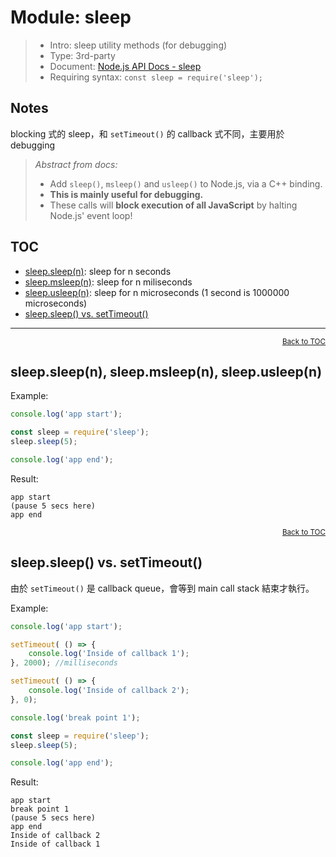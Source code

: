# Module: sleep

> * Intro: sleep utility methods (for debugging)
> * Type: 3rd-party
> * Document: [Node.js API Docs - sleep](https://www.npmjs.com/package/sleep)
> * Requiring syntax: `const sleep = require('sleep');`

## Notes

blocking 式的 sleep，和 `setTimeout()` 的 callback 式不同，主要用於 debugging

> *Abstract from docs:*
> * Add `sleep()`, `msleep()` and `usleep()` to Node.js, via a C++ binding.
> * **This is mainly useful for debugging.**
> * These calls will **block execution of all JavaScript** by halting Node.js' event loop!

<a name="toc"></a>

## TOC
* [sleep.sleep(n)](#sleep-msleep-usleep): sleep for n seconds
* [sleep.msleep(n)](#sleep-msleep-usleep): sleep for n miliseconds
* [sleep.usleep(n)](#sleep-msleep-usleep): sleep for n microseconds (1 second is 1000000 microseconds)
* [sleep.sleep() vs. setTimeout()](#sleep-vs-settimeout)

---

<div style="text-align:right; font-size: smaller;"><a href="#toc">Back to TOC</a></div>
<a name="sleep-msleep-usleep"></a>

## sleep.sleep(n), sleep.msleep(n), sleep.usleep(n)

Example:
````js
console.log('app start');

const sleep = require('sleep');
sleep.sleep(5);

console.log('app end');
````

Result:
````
app start
(pause 5 secs here)
app end
````

<div style="text-align:right; font-size: smaller;"><a href="#toc">Back to TOC</a></div>
<a name="sleep-vs-settimeout"></a>

## sleep.sleep() vs. setTimeout()

由於 `setTimeout()` 是 callback queue，會等到 main call stack 結束才執行。

Example:
````js
console.log('app start');

setTimeout( () => {
    console.log('Inside of callback 1');
}, 2000); //milliseconds

setTimeout( () => {
    console.log('Inside of callback 2');
}, 0);

console.log('break point 1');

const sleep = require('sleep');
sleep.sleep(5);

console.log('app end');
````

Result:
````
app start
break point 1
(pause 5 secs here)
app end
Inside of callback 2
Inside of callback 1
````
